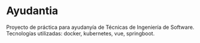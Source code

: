 # Ayudantia

Proyecto de práctica para ayudanyía de Técnicas de Ingeniería de Software. 
Tecnologías utilizadas: docker, kubernetes, vue, springboot.
